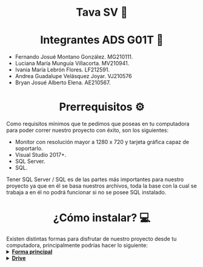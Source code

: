 <h1 align="center"> Tava SV 🐧 </h1>

<h1 align="center"> Integrantes ADS G01T 🎯 </h1>

- Fernando Josué Montano González. MG210111.
- Luciana María Munguía Villacorta. MV210941.
- Ivania María Lebrón Flores. LF212591.
- Andrea Guadalupe Velásquez Joyar. VJ210576
- Bryan Josué Alberto Elena. AE210567.

<h1 align="center"> Prerrequisitos ⚙️ </h1>
Como requisitos mínimos que te pedimos que poseas en tu computadora para poder correr nuestro proyecto con éxito, son los siguientes:

- Monitor con resolución mayor a 1280 x 720 y tarjeta gráfica capaz de soportarlo.
- Visual Studio 2017+.
- SQL Server.
- SQL. <br>

Tener SQL Server / SQL es de las partes más importantes para nuestro proyecto ya que en él se basa nuestros archivos, toda la base con la cual se trabaja a en él no podrá funcionar si no se posee SQL instalado.


<h1 align="center"> ¿Cómo instalar? 💻 </h1>
Existen distintas formas para disfrutar de nuestro proyecto desde tu computadora, principalmente podrías hacer lo siguiente: <br>

<details> 
   <summary><b><u>Forma principal</u></b></summary>
Para esta forma es necesario de tener instalado Git: https://git-scm.com/
  
1. Una vez instalado Git, abrimos una consola de Git Bash. <br>
![Captura de pantalla 2022-03-29 165143](https://user-images.githubusercontent.com/73325232/160719671-fe42b532-7b1e-4d5c-b379-493e1ccafab0.png) <br>

2. Escribimos en el bash el siguiente comando: 
  `git clone https://github.com/fernandomontano/tava-sv.git`
  
3. En el proyecto que se nos acaba de crear, entramos al archivo "Tava.sln".
 
 </details>

<details> 
   <summary><b><u>Drive</u></b></summary>
Descargarlo por Google Drive a través del siguiente enlace: <a href="https://drive.google.com/file/d/1Ktx65l1UJuwg5WeC4TqlfO1ZuuMj3r-Q/view?usp=sharing"> Tava SV </a>

  
</details>
